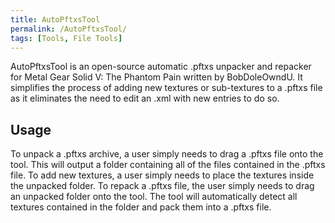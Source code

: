 ```yaml
---
title: AutoPftxsTool
permalink: /AutoPftxsTool/
tags: [Tools, File Tools]
---
```


AutoPftxsTool is an open-source automatic .pftxs unpacker and repacker
for Metal Gear Solid V: The Phantom Pain written by BobDoleOwndU. It
simplifies the process of adding new textures or sub-textures to a
.pftxs file as it eliminates the need to edit an .xml with new entries
to do so.

## Usage

To unpack a .pftxs archive, a user simply needs to drag a .pftxs file
onto the tool. This will output a folder containing all of the files
contained in the .pftxs file. To add new textures, a user simply needs
to place the textures inside the unpacked folder. To repack a .pftxs
file, the user simply needs to drag an unpacked folder onto the tool.
The tool will automatically detect all textures contained in the folder
and pack them into a .pftxs file.
